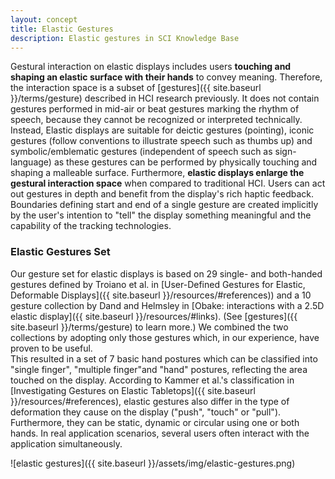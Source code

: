 ```yaml
---
layout: concept
title: Elastic Gestures
description: Elastic gestures in SCI Knowledge Base
---
```


Gestural interaction on elastic displays includes users **touching and shaping an elastic surface with their hands** to convey meaning. Therefore, the interaction space is a subset of [gestures]({{ site.baseurl }}/terms/gesture) described in HCI research previously. It does not contain gestures performed in mid-air or beat gestures marking the rhythm of speech, because they cannot be recognized or interpreted technically. Instead, Elastic displays are suitable for deictic gestures (pointing), iconic gestures (follow conventions to illustrate speech such as thumbs up) and symbolic/emblematic gestures (independent of speech such as sign-language) as these gestures can be performed by physically touching and shaping a malleable surface. Furthermore, **elastic displays enlarge the gestural interaction space** when compared to traditional HCI. Users can act out gestures in depth and benefit from the display's rich haptic feedback. Boundaries defining start and end of a single gesture are created implicitly by the user's intention to "tell" the display something meaningful and the capability of the tracking technologies.

### Elastic Gestures Set

Our gesture set for elastic displays is based on 29 single- and both-handed gestures defined by Troiano et al. in [User-Defined Gestures for Elastic, Deformable Displays]({{ site.baseurl }}/resources/#references)) and a 10 gesture collection by Dand and Helmsley in [Obake: interactions with a 2.5D elastic display]({{ site.baseurl }}/resources/#links). (See [gestures]({{ site.baseurl }}/terms/gesture) to learn more.) We combined the two collections by adopting only those gestures which, in our experience, have proven to be useful.  
This resulted in a set of 7 basic hand postures which can be classified into "single finger", "multiple finger"and "hand" postures, reflecting the area touched on the display. According to Kammer et al.'s classification in [Investigating Gestures on Elastic Tabletops]({{ site.baseurl }}/resources/#references), elastic gestures also differ in the type of deformation they cause on the display ("push", "touch" or "pull"). Furthermore, they can be static, dynamic or circular using one or both hands. In real application scenarios, several users often interact with the application simultaneously.

![elastic gestures]({{ site.baseurl }}/assets/img/elastic-gestures.png)
